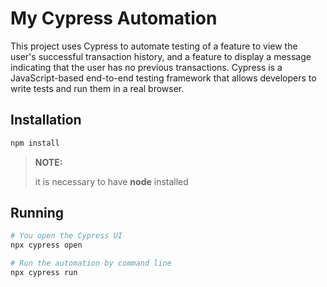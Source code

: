 # My Cypress Automation

This project uses Cypress to automate testing of a feature to view the user's successful transaction history, and a feature to display a message indicating that the user has no previous transactions.
Cypress is a JavaScript-based end-to-end testing framework that allows developers to write tests and run them in a real browser.

## Installation
```bash
npm install
```
> **NOTE:**
>
> it is necessary to have **node** installed

## Running
```bash
# You open the Cypress UI
npx cypress open

# Run the automation by command line
npx cypress run
```
